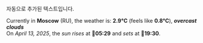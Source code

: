
자동으로 추가된 텍스트입니다.

<!--START_SECTION:weather:moscow-->
Currently in **Moscow** (RU), the weather is: **2.9°C** (feels like **0.8°C**), ***overcast clouds***<br/>
On *April 13, 2025*, the *sun rises* at 🌅**05:29** and *sets* at 🌇**19:30**.
<!--END_SECTION:weather-->
